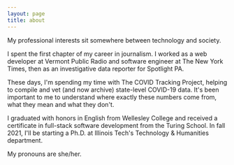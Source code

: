 ```yaml
---
layout: page
title: about
---
```


My professional interests sit somewhere between technology and society.

I spent the first chapter of my career in journalism. I worked as a web developer at Vermont Public Radio and software engineer at The New York Times, then as an investigative data reporter for Spotlight PA.

These days, I'm spending my time with The COVID Tracking Project, helping to compile and vet (and now archive) state-level COVID-19 data. It's been important to me to understand where exactly these numbers come from, what they mean and what they don't.

I graduated with honors in English from Wellesley College and received a certificate in full-stack software development from the Turing School. In fall 2021, I'll be starting a Ph.D. at Illinois Tech's Technology & Humanities department.

My pronouns are she/her.
